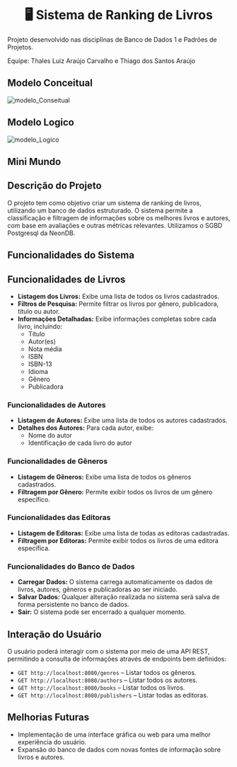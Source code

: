 <h1 align="center">🖥️ Sistema de Ranking de Livros</h1>
<p> Projeto desenvolvido nas disciplinas de Banco de Dados 1 e Padrões de Projetos. </p>
<p> Equipe: Thales Luiz Araújo Carvalho e Thiago dos Santos Araújo</p>

## Modelo Conceitual
![modelo_Conseitual](https://github.com/user-attachments/assets/1a720881-2882-438b-8824-41547756e2ca)



## Modelo Logico
![modelo_Logico](https://github.com/user-attachments/assets/583e62e1-a3db-44fd-bbb3-b1e165609be1)



## Mini Mundo

## Descrição do Projeto

O projeto tem como objetivo criar um sistema de ranking de livros, utilizando um banco de dados estruturado. O sistema permite a classificação e filtragem de informações sobre os melhores livros e autores, com base em avaliações e outras métricas relevantes.
Utilizamos o SGBD Postgresql da NeonDB.

## Funcionalidades do Sistema

## Funcionalidades de Livros

- **Listagem dos Livros:** Exibe uma lista de todos os livros cadastrados.
- **Filtros de Pesquisa:** Permite filtrar os livros por gênero, publicadora, título ou autor.
- **Informações Detalhadas:** Exibe informações completas sobre cada livro, incluindo:
  - Título
  - Autor(es)
  - Nota média
  - ISBN
  - ISBN-13
  - Idioma
  - Gênero
  - Publicadora

### Funcionalidades de Autores

- **Listagem de Autores:** Exibe uma lista de todos os autores cadastrados.
- **Detalhes dos Autores:** Para cada autor, exibe:
  - Nome do autor
  - Identificação de cada livro do autor

### Funcionalidades de Gêneros

- **Listagem de Gêneros:** Exibe uma lista de todos os gêneros cadastrados.
- **Filtragem por Gênero:** Permite exibir todos os livros de um gênero específico.

### Funcionalidades das Editoras

- **Listagem de Editoras:** Exibe uma lista de todas as editoras cadastradas.
- **Filtragem por Editoras:** Permite exibir todos os livros de uma editora específica.

### Funcionalidades do Banco de Dados

- **Carregar Dados:** O sistema carrega automaticamente os dados de livros, autores, gêneros e publicadoras ao ser iniciado.
- **Salvar Dados:** Qualquer alteração realizada no sistema será salva de forma persistente no banco de dados.
- **Sair:** O sistema pode ser encerrado a qualquer momento.

## Interação do Usuário

O usuário poderá interagir com o sistema por meio de uma API REST, permitindo a consulta de informações através de endpoints bem definidos:

- `GET http://localhost:8080/genres` – Listar todos os gêneros.
- `GET http://localhost:8080/authors` – Listar todos os autores.
- `GET http://localhost:8080/books` – Listar todos os livros.
- `GET http://localhost:8080/publishers` – Listar todas as editoras.

## Melhorias Futuras

- Implementação de uma interface gráfica ou web para uma melhor experiência do usuário.
- Expansão do banco de dados com novas fontes de informação sobre livros e autores.

